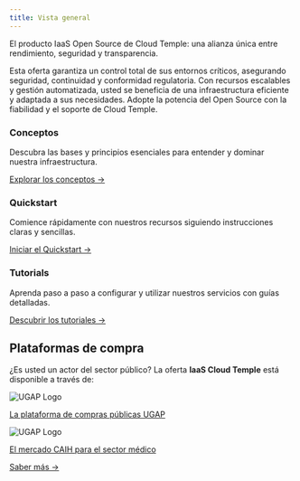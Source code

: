 ```yaml
---
title: Vista general
---
```


El producto IaaS Open Source de Cloud Temple: una alianza única entre rendimiento, seguridad y transparencia.

Esta oferta garantiza un control total de sus entornos críticos, asegurando seguridad, continuidad y conformidad regulatoria.
Con recursos escalables y gestión automatizada, usted se beneficia de una infraestructura eficiente y adaptada a sus necesidades. Adopte la potencia del Open Source con la fiabilidad y el soporte de Cloud Temple.

<div className="card-grid">
  <div className="card">
    <h3>Conceptos</h3>
    <p>Descubra las bases y principios esenciales para entender y dominar nuestra infraestructura.</p>
    <a href="iaas_opensource/concepts" className="card-link">Explorar los conceptos &rarr;</a>
  </div>
  <div className="card">
    <h3>Quickstart</h3>
    <p>Comience rápidamente con nuestros recursos siguiendo instrucciones claras y sencillas.</p>
    <a href="iaas_opensource/quickstart" className="card-link">Iniciar el Quickstart &rarr;</a>
  </div>
    <div className="card">
    <h3>Tutorials</h3>
    <p>Aprenda paso a paso a configurar y utilizar nuestros servicios con guías detalladas.</p>
    <a href="iaas_opensource/tutorials" className="card-link">Descubrir los tutoriales &rarr;</a>
  </div>
</div>

## Plataformas de compra

<div className="purchase-platforms">
  <p>¿Es usted un actor del sector público? La oferta <strong>IaaS Cloud Temple</strong> está disponible a través de:</p>

  <div className="platform-card">
    <img src="https://www.medgest.fr/wp-content/uploads/sites/2/2021/09/nouveau-logo-ugap-2021.png" alt="UGAP Logo" className="platform-logo" />
    <p>
      <a href="https://cloudtour.capgemini.fr/partenaires/cloud-temple" target="_blank" rel="noopener noreferrer">
        La plataforma de compras públicas UGAP
      </a>
    </p>
  </div>

  <div className="platform-card">
      <img src="https://i0.wp.com/www.activus-software.fr/wp-content/uploads/2022/09/20221212-GRP-CAIH-BC.png?fit=1300%2C827&ssl=1" alt="UGAP Logo" className="platform-logo" />
    <p>
      <a href="https://www.caih-sante.org" target="_blank" rel="noopener noreferrer">
        El mercado CAIH para el sector médico
      </a>
    </p>
  </div>

  <a href="https://www.cloud-temple.com/cloud-souverain-disponible-via-lugap/" target="_blank" rel="noopener noreferrer" className="learn-more-link">
    Saber más &rarr;
  </a>
</div>
